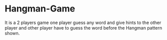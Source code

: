 # Hangman-Game
 It is a 2 players game one player guess any word and give hints to the other player and other player have to guess the word before the Hangman pattern shown.
